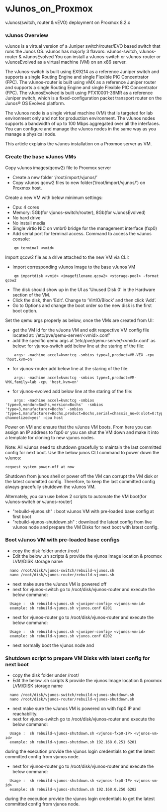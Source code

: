 # vJunos_on_Proxmox
vJunos(switch, router & vEVO) deployment on Proxmox 8.2.x

### vJunos Overview

vJunos is a virtual version of a Juniper switch/router/EVO based switch that runs the Junos OS. vJunos has majorly 3 flavors: vJunos-switch, vJunos-router & vJunosEvolved 
You can install a vJunos-switch or vJunos-router or vJunosEvolved as a virtual machine (VM) on an x86 server.

The vJunos-switch is built using EX9214 as a reference Juniper switch and supports a single Routing Engine and single Flexible PIC Concentrator (FPC).
The vJunos-router is built using vMX as a reference Juniper router and supports a single Routing Engine and single Flexible PIC Concentrator (FPC).
The vJunosEvolved is built using PTX10001-36MR as a reference Juniper switch, which is a fixed-configuration packet transport router on the Junos® OS Evolved platform.

The vJunos node is a single virtual machine (VM) that is targeted for lab environment only and not for production environment. 
The vJunos nodes supports a bandwidth of up to 100 Mbps aggregated over all the interfaces. You can configure and manage the vJunos nodes in the same way as you manage a physical node.

This article explains the vJunos installation on a Proxmox server as VM.


### Create the base vJunos VMs

Copy vJunos images(qcow2) file to Proxmox server
-	Create a new folder ‘/root/import/vjunos/’
-	Copy vJunos qcow2 files to new folder(‘/root/import/vjunos/’) on Proxmox host.

Create a new VM with below minimum settings:
-	Cpu: 4 cores <vmid>
-	Memory: 5Gb(for vjunos-switch/router), 8Gb(for vJunosEvolved)
-	No hard drive
-	No install media
-	Single virtio NIC on vmbr0 bridge for the management interface (fxp0)
-	Add serial port for terminal access. Command to access the vJunos console:
```
	qm terminal <vmid>
```

Import qcow2 file as a drive attached to the new VM via CLI:
-	Import corresponding vJunos Image to the base vJunos VM
```
	qm importdisk <vmid> <imagefilename.qcow2> <storage-pool> -format qcow2
```
-	The disk should show up in the UI as ‘Unused Disk 0’ in the Hardware section of the VM.
-	Click the disk, then ‘Edit’. Change to ‘VirtIO/Block’ and then click ‘Add’.
-	Go to Options and change the boot order so the new disk is the first boot option.

Set the qemu args properly as below, once the VMs are created from UI:
-	get the VM id for the vJuons VM and edit respective VM config file located at: ‘/etc/pve/qemu-server/\<vmid\>.conf’
- 	add the specific qemu args at ‘/etc/pve/qemu-server/\<vmid\>.conf’ as below:
	for vjunos-switch add below line at the staring of the file:
```	
	args: -machine accel=kvm:tcg -smbios type=1,product=VM-VEX -cpu 'host,kvm=on'
```
- 	for vjunos-router add below line at the staring of the file:
```
	args: -machine accel=kvm:tcg -smbios type=1,product=VM-VMX,family=lab -cpu 'host,kvm=on'
```
- 	for vjunos-evolved add below line at the staring of the file:
```
	args: -machine accel=kvm:tcg -smbios 'type=0,vendor=Bochs,version=Bochs'  -smbios 'type=3,manufacturer=Bochs' -smbios 'type=1,manufacturer=Bochs,product=Bochs,serial=chassis_no=0:slot=0:type=1:assembly_id=0x0d20:platform=251:master=0: channelized=yes' -cpu host
```	
Power on VM and ensure that the vJunos VM boots. From here you can assign an IP address to fxp0 or you can shut the VM down and make it into a template for cloning to new vjunos nodes.


Note: All vJunos need to shutdown gracefully to maintain the last committed config for next boot. Use the below junos CLI command to power down the vJunos:
```
request system power-off at now
```
Shutdown from junos shell or power off the VM can corrupt the VM disk or the latest committed config. Therefore, to keep the last committed config always gracefully shutdown the vJunos VM.

Alternately, you can use below 2 scripts to automate the VM boot(for vJunos-switch or vJunos-router) 
- "rebuild-vjunos.sh" : boot vJunos VM with pre-loaded base config at first boot
- "rebuild-vjunos-shutdown.sh" : download the latest config from live vJunos node and prepare the VM Disks for next boot with latest config.      



### Boot vJunos VM with pre-loaded base configs 

- copy the disk folder under /root/
- Edit the below .sh scripts & provide the vjunos Image location & proxmox LVM/DISK storage name
```
  nano /root/disk/vjunos-switch/rebuild-vjunos.sh
  nano /root/disk/vjunos-router/rebuild-vjunos.sh
```
- next make sure the vJunos VM is powered off
- next for vjunos-switch go to /root/disk/vjunos-router and execute the below command:
```
  Usage :  sh rebuild-vjunos.sh <juniper-config> <vjunos-vm-id>
  example: sh rebuild-vjunos.sh vjunos.conf 6201
```
- next for vjunos-router go to /root/disk/vjunos-router and execute the below command:
```
  Usage :  sh rebuild-vjunos.sh <juniper-config> <vjunos-vm-id>
  example: sh rebuild-vjunos.sh vjunos.conf 6202
```
- next normally boot the vjunos node and 



### Shutdown script to prepare VM Disks with latest config for next boot

- copy the disk folder under /root/
- Edit the below .sh scripts & provide the vjunos Image location & proxmox LVM/DISK storage name
```
  nano /root/disk/vjunos-switch/rebuild-vjunos-shutdown.sh
  nano /root/disk/vjunos-router/rebuild-vjunos-shutdown.sh
```
- next make sure the vJunos VM is powered on with fxp0 IP and reachability.
- next for vjunos-switch go to /root/disk/vjunos-router and execute the below command:
```
  Usage :  sh rebuild-vjunos-shutdown.sh <vjunos-fxp0-IP> <vjunos-vm-id>
  example: sh rebuild-vjunos-shutdown.sh 192.168.0.251 6201
```
  during the execution provide the vjunos login credentials to get the latest committed config from vjunos node.

- next for vjunos-router go to /root/disk/vjunos-router and execute the below command:
```
  Usage :  sh rebuild-vjunos-shutdown.sh <vjunos-fxp0-IP> <vjunos-vm-id>
  example: sh rebuild-vjunos-shutdown.sh 192.168.0.250 6202
```
  during the execution provide the vjunos login credentials to get the latest committed config from vjunos node.

